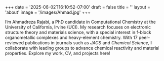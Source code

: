 +++
date = '2025-06-02T16:10:52-07:00'
draft = false
title = ''
layout = 'about'
image = '/images/Ahmad.jpg'
+++

I’m Ahmadreza Rajabi, a PhD candidate in Computational Chemistry at the University of California, Irvine (UCI). 
My research focuses on electronic structure theory and materials science, with a special interest in f-block organometallic complexes and heavy-element chemistry. 
With 17 peer-reviewed publications in journals such as *JACS* and *Chemical Science*, I collaborate with leading groups to advance chemical reactivity and material properties. Explore my work, CV, and projects here!
